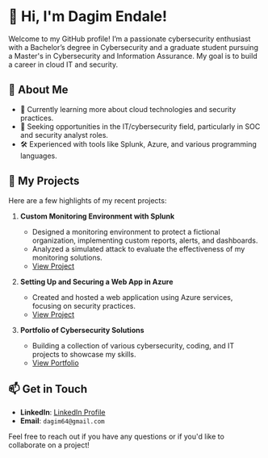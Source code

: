 # 👋 Hi, I'm Dagim Endale!

Welcome to my GitHub profile! I’m a passionate cybersecurity enthusiast with a Bachelor’s degree in Cybersecurity and a graduate student pursuing a Master's in Cybersecurity and Information Assurance. My goal is to build a career in cloud IT and security.

## 🌟 About Me
- 🌱 Currently learning more about cloud technologies and security practices.
- 💼 Seeking opportunities in the IT/cybersecurity field, particularly in SOC and security analyst roles.
- 🛠️ Experienced with tools like Splunk, Azure, and various programming languages.

## 📂 My Projects
Here are a few highlights of my recent projects:
1. **Custom Monitoring Environment with Splunk**
   - Designed a monitoring environment to protect a fictional organization, implementing custom reports, alerts, and dashboards.
   - Analyzed a simulated attack to evaluate the effectiveness of my monitoring solutions.
   - [View Project](link_to_your_project_repository)

2. **Setting Up and Securing a Web App in Azure**
   - Created and hosted a web application using Azure services, focusing on security practices.
   - [View Project](link_to_your_project_repository)

3. **Portfolio of Cybersecurity Solutions**
   - Building a collection of various cybersecurity, coding, and IT projects to showcase my skills.
   - [View Portfolio](link_to_your_portfolio)

## 📫 Get in Touch
- **LinkedIn**: [LinkedIn Profile](https://www.linkedin.com/in/dagimendale)
- **Email**: `dagim64@gmail.com`

Feel free to reach out if you have any questions or if you'd like to collaborate on a project!
